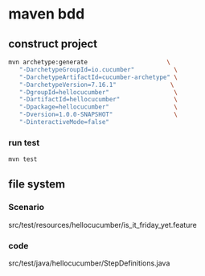 # maven bdd

## construct project

```bash
mvn archetype:generate                      \
   "-DarchetypeGroupId=io.cucumber"           \
   "-DarchetypeArtifactId=cucumber-archetype" \
   "-DarchetypeVersion=7.16.1"               \
   "-DgroupId=hellocucumber"                  \
   "-DartifactId=hellocucumber"               \
   "-Dpackage=hellocucumber"                  \
   "-Dversion=1.0.0-SNAPSHOT"                 \
   "-DinteractiveMode=false"
```

### run test
```bash
mvn test
```



## file system

### Scenario
src/test/resources/hellocucumber/is_it_friday_yet.feature

### code
src/test/java/hellocucumber/StepDefinitions.java